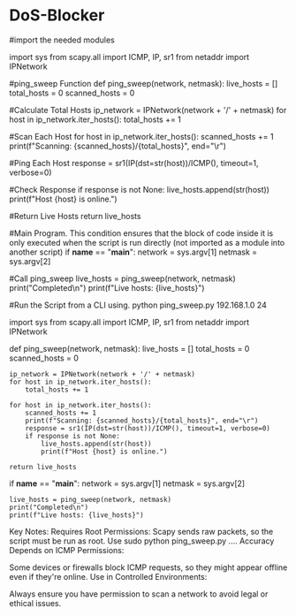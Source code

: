 # DoS-Blocker

#import the needed modules 


import sys
from scapy.all import ICMP, IP, sr1
from netaddr import IPNetwork

#ping_sweep Function
def ping_sweep(network, netmask):
live_hosts = []
total_hosts = 0
scanned_hosts = 0


#Calculate Total Hosts
ip_network = IPNetwork(network + '/' + netmask)
for host in ip_network.iter_hosts():
    total_hosts += 1


#Scan Each Host
for host in ip_network.iter_hosts():
    scanned_hosts += 1
    print(f"Scanning: {scanned_hosts}/{total_hosts}", end="\r")


#Ping Each Host
response = sr1(IP(dst=str(host))/ICMP(), timeout=1, verbose=0)


#Check Response
if response is not None:
    live_hosts.append(str(host))
    print(f"Host {host} is online.")


#Return Live Hosts
return live_hosts


#Main Program. This condition ensures that the block of code inside it is only executed when the script is run directly (not imported as a module into another script)
if __name__ == "__main__":
    network = sys.argv[1]
    netmask = sys.argv[2]


#Call ping_sweep
live_hosts = ping_sweep(network, netmask)
print("Completed\n")
print(f"Live hosts: {live_hosts}")


#Run the Script from a CLI using. python ping_sweep.py 192.168.1.0 24

import sys
from scapy.all import ICMP, IP, sr1
from netaddr import IPNetwork

def ping_sweep(network, netmask):
    live_hosts = []
    total_hosts = 0
    scanned_hosts = 0

    ip_network = IPNetwork(network + '/' + netmask)
    for host in ip_network.iter_hosts():
        total_hosts += 1

    for host in ip_network.iter_hosts():
        scanned_hosts += 1
        print(f"Scanning: {scanned_hosts}/{total_hosts}", end="\r")
        response = sr1(IP(dst=str(host))/ICMP(), timeout=1, verbose=0)
        if response is not None:
            live_hosts.append(str(host))
            print(f"Host {host} is online.")

    return live_hosts

if __name__ == "__main__":
    network = sys.argv[1]
    netmask = sys.argv[2]

    live_hosts = ping_sweep(network, netmask)
    print("Completed\n")
    print(f"Live hosts: {live_hosts}")




Key Notes:
Requires Root Permissions:
Scapy sends raw packets, so the script must be run as root.
Use sudo python ping_sweep.py ....
Accuracy Depends on ICMP Permissions:

Some devices or firewalls block ICMP requests, so they might appear offline even if they're online.
Use in Controlled Environments:

Always ensure you have permission to scan a network to avoid legal or ethical issues.
